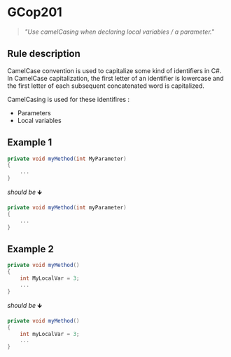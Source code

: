 # GCop201

> *"Use camelCasing when declaring local variables / a parameter."*


## Rule description

CamelCase convention is used to capitalize some kind of identifiers in C#. In CamelCase capitalization, the first letter of an identifier is lowercase and the first letter of each subsequent concatenated word is capitalized.

CamelCasing is used for these identifires :

* Parameters
* Local variables


## Example 1

```csharp
private void myMethod(int MyParameter)
{  
    ...
}
```
*should be* 🡻

```csharp
private void myMethod(int myParameter)
{  
    ...
}
```

## Example 2

```csharp
private void myMethod()
{
    int MyLocalVar = 3;
    ...
}
```
*should be* 🡻

```csharp
private void myMethod()
{
    int myLocalVar = 3;
    ...
}
```

